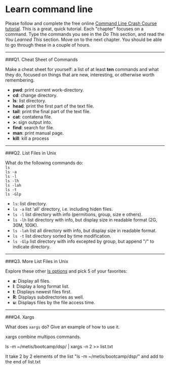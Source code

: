 # Learn command line

Please follow and complete the free online [Command Line Crash Course
tutorial](http://cli.learncodethehardway.org/book/). This is a great,
quick tutorial. Each "chapter" focuses on a command. Type the commands
you see in the _Do This_ section, and read the _You Learned This_
section. Move on to the next chapter. You should be able to go through
these in a couple of hours.

---

###Q1.  Cheat Sheet of Commands  

Make a cheat sheet for yourself: a list of at least **ten** commands and what they do, focused on things that are new, interesting, or otherwise worth remembering.

- **pwd**: print current work-directory.
- **cd**: change directory.
- **ls**: list directory.
- **head**: print the first part of the text file.
- **tail**: print the final part of the text file.
- **cat**: contatena file.
- **>**: sign output into.
- **find**: search for file.
- **man**: print manual page.
- **kill**: kill a process

---

###Q2.  List Files in Unix   

What do the following commands do:  
`ls`  
`ls -a`  
`ls -l`  
`ls -lh`  
`ls -lah`  
`ls -t`  
`ls -Glp`  

>

- `ls`: list directory.
- `ls -a` list 'all' directory, i.e. including hiden files.
- `ls -l` list directory with info (permitions, group, size e others).
- `ls -lh` list directory with info, but display size in readable format (2G, 30M, 100K). 
- `ls -lah` list all directory with info, but display size in readable format.
- `ls -t` list directory sorted by time modification.
- `ls -Glp` list directory with info excepted by group, but append "/" to indicate directory.

---

###Q3.  More List Files in Unix  

Explore these other [ls options](http://www.techonthenet.com/unix/basic/ls.php) and pick 5 of your favorites:

- **a**: Display all files.
- **l**: Display a long format list.
- **t**: Displays newest files first.
- **R**: Displays subdirectories as well.
- **u**: Displays files by the file access time.


---

###Q4.  Xargs   

What does `xargs` do? Give an example of how to use it.

xargs combine multipos commands.

ls -m ~/metis/bootcamp/dsp/  | xargs -n 2 >> list.txt

It take 2 by 2 elements of the list "ls -m ~/metis/bootcamp/dsp/" and add to the end of list.txt 



 

